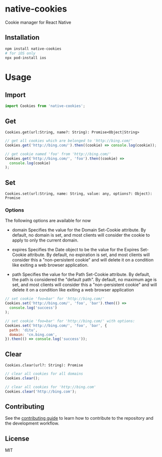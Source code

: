 # native-cookies

Cookie manager for React Native

## Installation

```sh
npm install native-cookies
# for iOS only
npx pod-install ios
```

# Usage

## Import

```javascript
import Cookies from 'native-cookies';
```

## Get

`Cookies.get(url:String, name?: String): Promise<Object|String>`

```javascript
// get all cookies which are belonged to 'http://bing.com/'
Cookies.get('http://bing.com/').then((cookie) => console.log(cookie));

// get cookie named 'foo' from 'http://bing.com/'
Cookies.get('http://bing.com/', 'foo').then((cookie) =>
  console.log(cookie)
);
```

## Set

`Cookies.set(url:String, name: String, value: any, options?: Object): Promise`

### Options

The following options are available for now

- domain
  Specifies the value for the Domain Set-Cookie attribute. By default, no domain is set, and most clients will consider the cookie to apply to only the current domain.

- expires
  Specifies the Date object to be the value for the Expires Set-Cookie attribute. By default, no expiration is set, and most clients will consider this a "non-persistent cookie" and will delete it on a condition like exiting a web browser application.

- path
  Specifies the value for the Path Set-Cookie attribute. By default, the path is considered the "default path". By default, no maximum age is set, and most clients will consider this a "non-persistent cookie" and will delete it on a condition like exiting a web browser application

```javascript
// set cookie 'foo=bar' for 'http://bing.com/'
Cookies.set('http://bing.com/', 'foo', 'bar').then(() =>
  console.log('success')
);

// set cookie 'foo=bar' for 'http://bing.com/' with options:
Cookies.set('http://bing.com/', 'foo', 'bar', {
  path: 'ditu',
  domain: 'cn.bing.com',
}).then(() => console.log('success'));
```

## Clear

`Cookies.clear(url?: String): Promise`

```javascript
// clear all cookies for all domains
Cookies.clear();

// clear all cookies for 'http://bing.com'
Cookies.clear('http://bing.com');
```

## Contributing

See the [contributing guide](CONTRIBUTING.md) to learn how to contribute to the repository and the development workflow.

## License

MIT